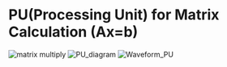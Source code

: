 # PU(Processing Unit) for Matrix Calculation (Ax=b)
![matrix multiply](https://github.com/youngyang00/Mini_Projects/assets/172355193/3bab9a5a-348a-49e5-b37b-bd3c541cfe3b)
![PU_diagram](https://github.com/youngyang00/Mini_Projects/assets/172355193/87a75fde-6933-4412-97ac-4d9fe28d58d5)
![Waveform_PU](https://github.com/youngyang00/Mini_Projects/assets/172355193/0abc9c89-c122-4c32-afd2-2929960c0afb)

